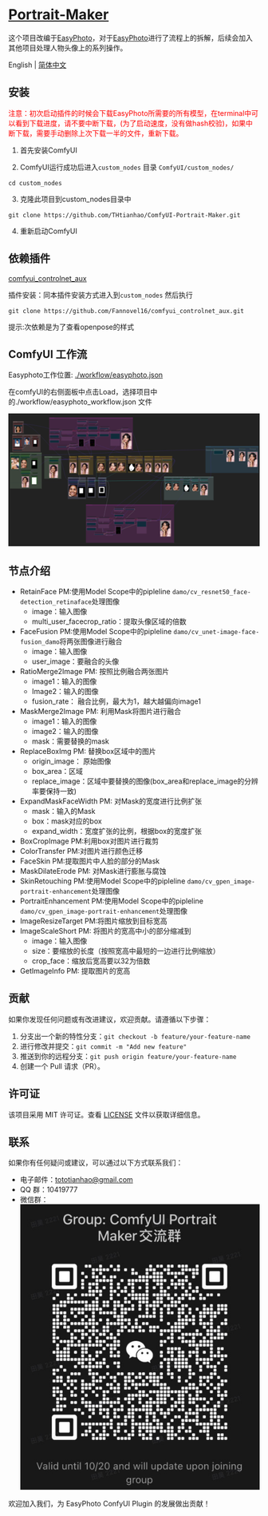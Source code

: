 # [Portrait-Maker](https://github.com/THtianhao/ComfyUI-Portrait-Maker)

这个项目改编于[EasyPhoto](https://github.com/aigc-apps/sd-webui-EasyPhoto)，对于[EasyPhoto](https://github.com/aigc-apps/sd-webui-EasyPhoto)进行了流程上的拆解，后续会加入其他项目处理人物头像上的系列操作。

English | [简体中文](./README_zh-CN.md)

## 安装

<span style="color: red;">注意：初次启动插件的时候会下载EasyPhoto所需要的所有模型，在terminal中可以看到下载进度，请不要中断下载，(为了启动速度，没有做hash校验)，如果中断下载，需要手动删除上次下载一半的文件，重新下载。</span>

1. 首先安装ComfyUI

2. ComfyUI运行成功后进入`custom_nodes` 目录 `ComfyUI/custom_nodes/`

```
cd custom_nodes
```

3. 克隆此项目到custom_nodes目录中

```
git clone https://github.com/THtianhao/ComfyUI-Portrait-Maker.git
```

4. 重新启动ComfyUI



## 依赖插件

[comfyui_controlnet_aux](https://github.com/Fannovel16/comfyui_controlnet_aux)

插件安装：同本插件安装方式进入到`custom_nodes` 然后执行

```
git clone https://github.com/Fannovel16/comfyui_controlnet_aux.git
```

提示:次依赖是为了查看openpose的样式

## ComfyUI 工作流

Easyphoto工作位置: [./workflow/easyphoto.json](./workflows/easyphoto.json )

在comfyUI的右侧面板中点击Load，选择项目中的./workflow/easyphoto_workflow.json 文件

![](./images/easyphoto.png)



## 节点介绍

* RetainFace PM:使用Model Scope中的pipleline `damo/cv_resnet50_face-detection_retinaface`处理图像
	* image：输入图像
	* multi_user_facecrop_ratio：提取头像区域的倍数
* FaceFusion PM:使用Model Scope中的pipleline `damo/cv_unet-image-face-fusion_damo`将两张图像进行融合
	* image：输入图像
	* user_image：要融合的头像
* RatioMerge2Image PM: 按照比例融合两张图片
	* image1：输入的图像
	* Image2：输入的图像
	* fusion_rate： 融合比例，最大为1，越大越偏向image1
* MaskMerge2Image PM: 利用Mask将图片进行融合
	* image1：输入的图像
	* image2：输入的图像
	* mask：需要替换的mask
* ReplaceBoxImg PM: 替换box区域中的图片
	* origin_image： 原始图像
	* box_area：区域
	* replace_image：区域中要替换的图像(box_area和replace_image的分辨率要保持一致)
* ExpandMaskFaceWidth PM: 对Mask的宽度进行比例扩张
	* mask：输入的Mask
	* box：mask对应的box
	* expand_width：宽度扩张的比例，根据box的宽度扩张
* BoxCropImage PM:利用box对图片进行裁剪
* ColorTransfer PM:对图片进行颜色迁移
* FaceSkin PM:提取图片中人脸的部分的Mask
* MaskDilateErode PM: 对Mask进行膨胀与腐蚀
* SkinRetouching PM:使用Model Scope中的pipleline `damo/cv_gpen_image-portrait-enhancement`处理图像
* PortraitEnhancement PM:使用Model Scope中的pipleline `damo/cv_gpen_image-portrait-enhancement`处理图像
* ImageResizeTarget PM:将图片缩放到目标宽高
* ImageScaleShort PM: 将图片的宽高中小的部分缩减到
	* image：输入图像
	* size：要缩放的长度（按照宽高中最短的一边进行比例缩放）
	* crop_face：缩放后宽高要以32为倍数
* GetImageInfo PM: 提取图片的宽高

## 贡献

如果你发现任何问题或有改进建议，欢迎贡献。请遵循以下步骤：

1. 分支出一个新的特性分支：`git checkout -b feature/your-feature-name`
2. 进行修改并提交：`git commit -m "Add new feature"`
3. 推送到你的远程分支：`git push origin feature/your-feature-name`
4. 创建一个 Pull 请求（PR）。

## 许可证

该项目采用 MIT 许可证。查看 [LICENSE](LICENSE) 文件以获取详细信息。

## 联系

如果你有任何疑问或建议，可以通过以下方式联系我们：

- 电子邮件：tototianhao@gmail.com
- QQ 群：10419777
- 微信群：![](./images/wechat.jpg)

欢迎加入我们，为 EasyPhoto ConfyUI Plugin 的发展做出贡献！
